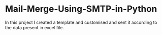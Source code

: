 # Mail-Merge-Using-SMTP-in-Python
In this project I created a template and customised and sent it according to the data present in excel file.
